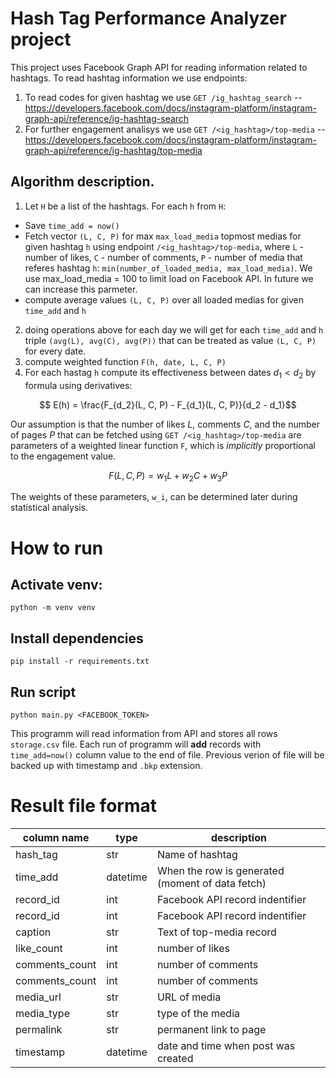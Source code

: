 # Hash Tag Performance Analyzer project
This project uses Facebook Graph API for reading information related to hashtags. To read hashtag information we use endpoints:
1. To read codes for given hashtag we use `GET /ig_hashtag_search` -- https://developers.facebook.com/docs/instagram-platform/instagram-graph-api/reference/ig-hashtag-search
1. For further engagement analisys we use `GET /<ig_hashtag>/top-media` -- https://developers.facebook.com/docs/instagram-platform/instagram-graph-api/reference/ig-hashtag/top-media

## Algorithm description.

1. Let `H` be a list of the hashtags. For each `h` from `H`:
  - Save `time_add = now()`
  - Fetch vector `(L, C, P)` for max `max_load_media` topmost medias for given hashtag `h` using endpoint `/<ig_hashtag>/top-media`, where `L` - number of likes, `C` - number of comments, `P` - number of media that referes hashtag `h`: `min(number_of_loaded_media, max_load_media)`. We use max_load_media = 100 to limit load on Facebook API. In future we can increase this parmeter.
  - compute average values `(L, C, P)` over all loaded medias for given `time_add` and `h`
2. doing operations above for each day we will get for each `time_add` and `h` triple `(avg(L), avg(C), avg(P))` that can be treated as value `(L, C, P)` for every date.
3. compute weighted function `F(h, date, L, C, P)`
4. For each hastag `h` compute its effectiveness between dates $d_1 < d_2$ by formula using derivatives:
```math
  E(h) = \frac{F_{d_2}(L, C, P) - F_{d_1}(L, C, P)}{d_2 - d_1}
```

Our assumption is that the number of likes $L$, comments $C$, and the number of pages $P$ that can be fetched using 
`GET /<ig_hashtag>/top-media` are parameters of a weighted linear function `F`, which is _implicitly_ proportional to the engagement value.

```math
F(L, C, P) = w_1 L + w_2  C + w_3  P
```

The weights of these parameters, `w_i`, can be determined later during statistical analysis.

# How to run
## Activate venv:

```python -m venv venv```
## Install dependencies
```pip install -r requirements.txt```

## Run script
```python main.py <FACEBOOK_TOKEN>```

This programm will read information from API and stores all rows `storage.csv` file. Each run of programm will **add** records with `time_add=now()` column value to the end of file.
Previous verion of file will be backed up with timestamp and `.bkp` extension.

# Result file format
|column name| type | description|
|--------|---|------|
|hash_tag|str|Name of hashtag|
|time_add|datetime|When the row is generated (moment of data fetch)|
|record_id|int| Facebook API record indentifier |
|record_id|int| Facebook API record indentifier |
|caption| str | Text of top-media record |
|like_count| int | number of likes |
|comments_count| int | number of comments  |
|comments_count| int | number of comments  |
|media_url|str | URL of media |
|media_type|str | type of the media |
|permalink| str | permanent link to page | 
|timestamp | datetime | date and time when post was created |

